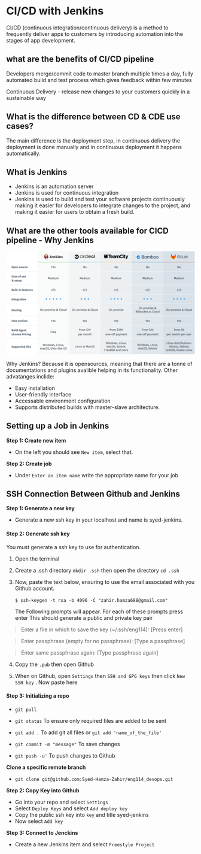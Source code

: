 # CI/CD with Jenkins
CI/CD (continuous integration/continuous delivery) is a method to frequently deliver apps to customers by introducing automation into the stages of app development. 

## what are the benefits of CI/CD pipeline
Developers merge/commit code to master branch multiple times a day, fully automated build and test process which gives feedback within few minutes

Continuous Delivery - release new changes to your customers quickly in a sustainable way


## What is the difference between CD & CDE use cases?
The main difference is the deployment step, in continuous delivery the deployment is done manually and in continuous deployment it happens automatically.

## What is Jenkins
- Jenkins is an automation server
- Jenkins is used for continuous integration
- Jenkins is used to build and test your software projects continuously making it easier for developers to integrate changes to the project, and making it easier for users to obtain a fresh build.

## What are the other tools available for CICD pipeline - Why Jenkins

![tools.png](/tools.png)

Why Jenkins? Because it is opensources, meaning that there are a tonne of documentations and plugins avalible helping in its functionality.
Other advatanges inclide:

- Easy installation 
- User-friendly interface
- Accessable environment configuration 
- Supports distributed builds with master-slave architecture.

## Setting up a Job in Jenkins 
 
**Step 1: Create new item**
- On the left you should see `New item`, select that. 

**Step 2: Create job**
- Under `Enter an item name` write the appropriate name for your job 


## SSH Connection Between Github and Jenkins 

**Step 1: Generate a new key**
- Generate a new ssh key in your localhost and name is syed-jenkins. 

#### Step 2: Generate ssh key 
You must generate a ssh key to use for authentication. 

1. Open the terminal 
   
2. Create a .ssh directory `mkdir .ssh` then open the directory `cd .ssh`

3. Now, paste the text below, ensuring to use the email associated with you Github account.

   `$ ssh-keygen -t rsa -b 4096 -C "zahir.hamza688@gmail.com"`
 

   The Following prompts will appear. For each of these prompts  press enter
   This should generate a public and private key pair 
   
> Enter a file in which to save the key (~/.ssh/eng114): [Press enter]

> Enter passphrase (empty for no passphrase): [Type a passphrase]

> Enter same passphrase again: [Type passphrase again]

4. Copy the `.pub` then open Github

5. When on Github, open `Settings` then `SSH and GPG keys` then click `New SSH key` . Now paste here

#### Step 3: Initializing a repo

- `git pull`

- `git status` To ensure only required files are added to be sent

- `git add .` To add git all files or `git add 'name_of_the_file'`

- `git commit -m "message"` To save changes 

- `git push -u'` To push changes to Github 

**Clone a specific remote branch**
- `git clone git@github.com:Syed-Hamza-Zahir/eng114_devops.git`

**Step 2: Copy Key into Github**
- Go into your repo and select `Settings`
- Select `Deploy Keys` and select `Add deploy key`
- Copy the public ssh key into `key` and title syed-jenkins 
- Now select `Add key`

**Step 3: Connect to Jenckins**
- Create a new Jenkins item and select `Freestyle Project`
